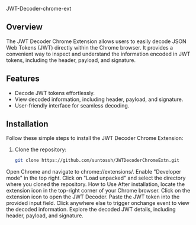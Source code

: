 JWT-Decoder-chrome-ext

## Overview

The JWT Decoder Chrome Extension allows users to easily decode JSON Web Tokens (JWT) directly within the Chrome browser. It provides a convenient way to inspect and understand the information encoded in JWT tokens, including the header, payload, and signature.

## Features

- Decode JWT tokens effortlessly.
- View decoded information, including header, payload, and signature.
- User-friendly interface for seamless decoding.

## Installation

Follow these simple steps to install the JWT Decoder Chrome Extension:

1. Clone the repository:

   ```bash
   git clone https://github.com/suntossh/JWTDecoderChromeExtn.git

Open Chrome and navigate to chrome://extensions/.
Enable "Developer mode" in the top right.
Click on "Load unpacked" and select the directory where you cloned the repository.
How to Use
After installation, locate the extension icon in the top-right corner of your Chrome browser.
Click on the extension icon to open the JWT Decoder.
Paste the JWT token into the provided input field.
Click anywhere else to trigger onchange event to view the decoded information.
Explore the decoded JWT details, including header, payload, and signature.